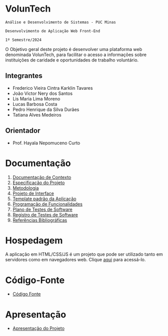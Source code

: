 # VolunTech

`Análise e Desenvolvimento de Sistemas - PUC Minas`

`Desenvolvimento de Aplicação Web Front-End`

`1º Semestre/2024`

O Objetivo geral deste projeto é desenvolver uma plataforma web denominada VolunTech, para facilitar o acesso a informações sobre instituições de caridade e oportunidades de trabalho voluntário.

## Integrantes

* Frederico Vieira Cintra Karklin Tavares
* João Victor Nery dos Santos
* Lis Maria Lima Moreno
* Lucas Barbosa Costa
* Pedro Henrique da Silva Durães
* Tatiana Alves Medeiros

## Orientador

* Prof. Hayala Nepomuceno Curto

# Documentação

<ol>
<li><a href="documentos/01-Documentação de Contexto.md"> Documentação de Contexto</a></li>
<li><a href="documentos/02-Especificação do Projeto.md"> Especificação do Projeto</a></li>
<li><a href="documentos/03-Metodologia.md"> Metodologia</a></li>
<li><a href="documentos/04-Projeto de Interface.md"> Projeto de Interface</a></li>
<li><a href="documentos/05-Template padrão da Aplicação.md"> Template padrão da Aplicação</a></li>
<li><a href="documentos/06-Programação de Funcionalidades.md"> Programação de Funcionalidades</a></li>
<li><a href="documentos/07-Plano de Testes de Software.md"> Plano de Testes de Software</a></li>
<li><a href="documentos/08-Registro de Testes de Software.md"> Registro de Testes de Software</a></li>
<li><a href="documentos/09-Referências.md"> Referências Bibliográficas</a></li>
</ol>

# Hospedagem

A aplicação em HTML/CSS/JS é um projeto que pode ser utilizado tanto em servidores como em navegadores web. Clique <a href="https://github.com/ICEI-PUC-Minas-PMV-ADS/pmv-ads-2024-1-e1-proj-web-t14-voluntech">aqui</a> para acessá-lo. 

# Código-Fonte

* <a href="codigo-fonte/index.html">Código Fonte</a>

# Apresentação

* <a href="apresentacao/README.md">Apresentação do Projeto</a>
